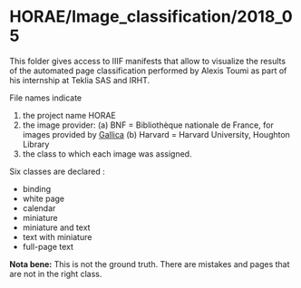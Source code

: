 # HORAE/Image_classification/2018_05

This folder gives access to IIIF manifests that allow to visualize the results of the automated page classification performed by Alexis Toumi as part of his internship at Teklia SAS and IRHT.

File names indicate
1) the project name HORAE
2) the image provider: 
(a) BNF = Bibliothèque nationale de France, for images provided by 
[Gallica](https://gallica.bnf.fr)
(b) Harvard = Harvard University, Houghton Library
3) the class to which each image was assigned.

Six classes are declared : 
* binding
* white page
* calendar
* miniature
* miniature and text
* text with miniature
* full-page text

**Nota bene:** This is not the ground truth. There are mistakes and pages that are not in the right class. 


